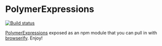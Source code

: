 PolymerExpressions
==================

[![Build status](http://www.polymer-project.org/build/polymer-expressions/status.png "Build status")](http://build.chromium.org/p/client.polymer/waterfall)

[PolymerExpressions](http://www.polymer-project.org/docs/polymer/expressions.html)
exposed as an npm module that you can pull in with
[browserify](http://browserify.org). Enjoy!
